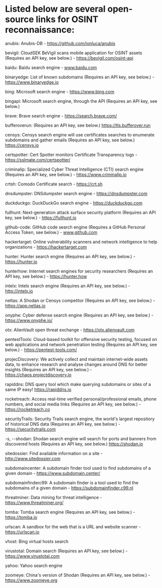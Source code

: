 # Listed below are several open-source links for OSINT reconnaissance:
  anubis: Anubis-DB - https://github.com/jonluca/anubis 

  bevigil: CloudSEK BeVigil scans mobile application for OSINT assets (Requires an API key, see below.) - https://bevigil.com/osint-api 

  baidu: Baidu search engine - www.baidu.com 

  binaryedge: List of known subdomains (Requires an API key, see below.) - https://www.binaryedge.io 

  bing: Microsoft search engine - https://www.bing.com 

  bingapi: Microsoft search engine, through the API (Requires an API key, see below.) 
  
  brave: Brave search engine - https://search.brave.com/ 
  
  bufferoverun: (Requires an API key, see below.) https://tls.bufferover.run 
  
  censys: Censys search engine will use certificates searches to enumerate subdomains and gather emails 
  (Requires an API key, see below.) https://censys.io 
  
  certspotter: Cert Spotter monitors Certificate Transparency logs - https://sslmate.com/certspotter/ 
  
  criminalip: Specialized Cyber Threat Intelligence (CTI) search engine (Requires an API key, see below.) - https://www.criminalip.io 
  
  crtsh: Comodo Certificate search - https://crt.sh 
  
  dnsdumpster: DNSdumpster search engine - https://dnsdumpster.com 
  
  duckduckgo: DuckDuckGo search engine - https://duckduckgo.com 
  
  fullhunt: Next-generation attack surface security platform (Requires an API key, see below.) - https://fullhunt.io 
  
  github-code: GitHub code search engine (Requires a GitHub Personal Access Token, see below.) - www.github.com 
  
  hackertarget: Online vulnerability scanners and network intelligence to help organizations - https://hackertarget.com 
  
  hunter: Hunter search engine (Requires an API key, see below.) - https://hunter.io 
  
  hunterhow: Internet search engines for security researchers (Requires an API key, see below.) - https://hunter.how 
  
  intelx: Intelx search engine (Requires an API key, see below.) - http://intelx.io 
  
  netlas: A Shodan or Censys competitor (Requires an API key, see below.) - https://app.netlas.io 
  
  onyphe: Cyber defense search engine (Requires an API key, see below.) - https://www.onyphe.io/ 
  
  otx: AlienVault open threat exchange - https://otx.alienvault.com 
  
  pentestTools: Cloud-based toolkit for offensive security testing, focused on web applications and network penetration 
  testing (Requires an API key, see below.) - https://pentest-tools.com/ 
  
  projecDiscovery: We actively collect and maintain internet-wide assets data, to enhance research and analyse changes around 
  DNS for better insights (Requires an API key, see below.) - https://chaos.projectdiscovery.io 
  
  rapiddns: DNS query tool which make querying subdomains or sites of a same IP easy! https://rapiddns.io 
  
  rocketreach: Access real-time verified personal/professional emails, phone numbers, and social media links (Requires an API key, 
  see below.) - https://rocketreach.co 
  
  securityTrails: Security Trails search engine, the world's largest repository of historical DNS data (Requires an API key, see 
  below.) - https://securitytrails.com 
  
  -s, --shodan: Shodan search engine will search for ports and banners from discovered hosts (Requires an API key, see below.) 
  https://shodan.io 
  
  sitedossier: Find available information on a site - http://www.sitedossier.com 
  
  subdomaincenter: A subdomain finder tool used to find subdomains of a given domain - https://www.subdomain.center/ 
  
  subdomainfinderc99: A subdomain finder is a tool used to find the subdomains of a given domain - https://subdomainfinder.c99.nl 
  
  threatminer: Data mining for threat intelligence - https://www.threatminer.org/ 
  
  tomba: Tomba search engine (Requires an API key, see below.) - https://tomba.io 
  
  urlscan: A sandbox for the web that is a URL and website scanner - https://urlscan.io 
  
  vhost: Bing virtual hosts search 
  
  virustotal: Domain search (Requires an API key, see below.) - https://www.virustotal.com 
  
  yahoo: Yahoo search engine 
  
  zoomeye: China's version of Shodan (Requires an API key, see below.) - https://www.zoomeye.org 
